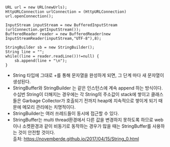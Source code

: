 

```
URL url = new URL(newUrls);
HttpURLConnection urlConnection = (HttpURLConnection) url.openConnection();

InputStream inputStream = new BufferedInputStream (urlConnection.getInputStream());
BufferedReader reader = new BufferedReader(new InputStreamReader(inputStream,"UTF-8"),8);

StringBuilder sb = new StringBuilder();
String line = "";
while((line = reader.readLine())!=null) {
    sb.append(line + "\n");
}
```


* String 타입에 그대로 +를 통해 문자열을 완성하게 되면, 그 단계 마다 새 문자열이 생성된다.
* StringBuffer와 StringBuilder 는 같은 인스턴스에 계속 append 하는 방식이다. <br />
수십번 String이 더해지는 경우에는 각 String의 주소값이 stack에 쌓이고 클래스들은 Garbage Collector가 호출되기 전까지 heap에 지속적으로 쌓이게 되기 때문에 메모리 관리에는 치명적이다.
* StringBuilder는 여러 쓰레드들이 동시에 접근할 수 있다. 
* StringBuffer는 multi thread환경에서 다른 값을 변경하지 못하도록 하므로 web이나 소켓환경과 같이 비동기로 동작하는 경우가 많을 때는 StringBuffer를 사용하는 것이 안전할 것이다. <br />
출처: https://novemberde.github.io/2017/04/15/String_0.html